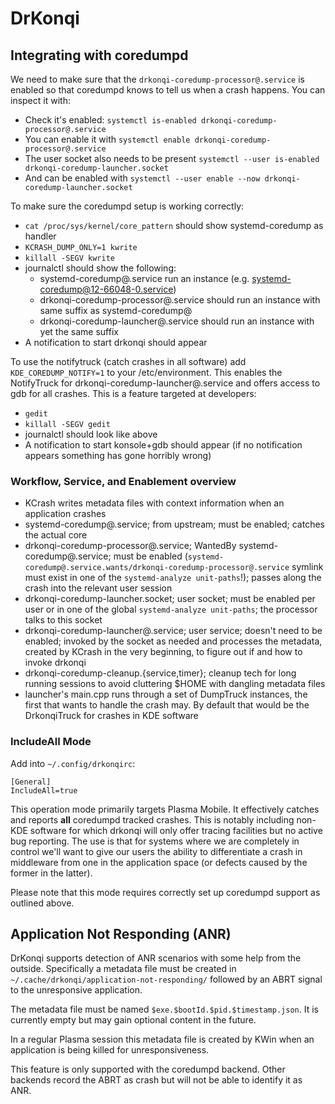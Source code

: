 <!--
    SPDX-License-Identifier: CC0-1.0
    SPDX-FileCopyrightText: 2021-2022 Harald Sitter <sitter@kde.org>
    SPDX-FileCopyrightText: 2021 Aleix Pol i Gonzalez <aleixpol@kde.org>
-->

# DrKonqi

## Integrating with coredumpd
We need to make sure that the `drkonqi-coredump-processor@.service` is enabled so that coredumpd knows to tell us when a crash happens. You can inspect it with:

* Check it's enabled: `systemctl is-enabled drkonqi-coredump-processor@.service`
* You can enable it with `systemctl enable drkonqi-coredump-processor@.service`
* The user socket also needs to be present `systemctl --user is-enabled drkonqi-coredump-launcher.socket`
* And can be enabled with `systemctl --user enable --now drkonqi-coredump-launcher.socket `

To make sure the coredumpd setup is working correctly:

* `cat /proc/sys/kernel/core_pattern` should show systemd-coredump as handler
* `KCRASH_DUMP_ONLY=1 kwrite`
* `killall -SEGV kwrite`
* journalctl should show the following:
  * systemd-coredump@.service run an instance (e.g. systemd-coredump@12-66048-0.service)
  * drkonqi-coredump-processor@.service should run an instance with same suffix as systemd-coredump@
  * drkonqi-coredump-launcher@.service should run an instance with yet the same suffix
* A notification to start drkonqi should appear

To use the notifytruck (catch crashes in all software) add `KDE_COREDUMP_NOTIFY=1` to your /etc/environment. This
enables the NotifyTruck for drkonqi-coredump-launcher@.service and offers access to gdb for all crashes. This is a
feature targeted at developers:

* `gedit`
* `killall -SEGV gedit`
* journalctl should look like above
* A notification to start konsole+gdb should appear (if no notification appears something has gone horribly wrong)

### Workflow, Service, and Enablement overview

* KCrash writes metadata files with context information when an application crashes
* systemd-coredump@.service; from upstream; must be enabled; catches the actual core
* drkonqi-coredump-processor@.service; WantedBy systemd-coredump@.service;
  must be enabled (`systemd-coredump@.service.wants/drkonqi-coredump-processor@.service` symlink must exist in one of
  the `systemd-analyze unit-paths`!); passes along the crash into the relevant user session
* drkonqi-coredump-launcher.socket; user socket; must be enabled per user or in one of the global
  `systemd-analyze unit-paths`; the processor talks to this socket
* drkonqi-coredump-launcher@.service; user service; doesn't need to be enabled; invoked by the socket as needed and
  processes the metadata, created by KCrash in the very beginning, to figure out if and how to invoke drkonqi
* drkonqi-coredump-cleanup.{service,timer}; cleanup tech for long running sessions to avoid cluttering $HOME with
  dangling metadata files
* launcher's main.cpp runs through a set of DumpTruck instances, the first that wants to handle the crash may. By default
  that would be the DrkonqiTruck for crashes in KDE software

### IncludeAll Mode

Add into `~/.config/drkonqirc`:
```
[General]
IncludeAll=true
```

This operation mode primarily targets Plasma Mobile. It effectively catches and reports **all** coredumpd tracked
crashes. This is notably including non-KDE software for which drkonqi will only offer tracing facilities but no active
bug reporting. The use is that for systems where we are completely in control we'll want to give our users the ability
to differentiate a crash in middleware from one in the application space (or defects caused by the former in the latter).

Please note that this mode requires correctly set up coredumpd support as outlined above.

## Application Not Responding (ANR)

DrKonqi supports detection of ANR scenarios with some help from the outside. Specifically a metadata file must be created
in `~/.cache/drkonqi/application-not-responding/` followed by an ABRT signal to the unresponsive application.

The metadata file must be named `$exe.$bootId.$pid.$timestamp.json`. It is currently empty but may gain optional content
in the future.

In a regular Plasma session this metadata file is created by KWin when an application is being killed for unresponsiveness.

This feature is only supported with the coredumpd backend.
Other backends record the ABRT as crash but will not be able to identify it as ANR.
